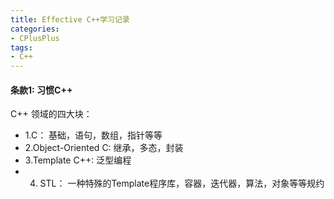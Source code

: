 ```yaml
---
title: Effective C++学习记录
categories:
- CPlusPlus
tags: 
- C++
---
```


#### 条款1: 习惯C++
C++ 领域的四大块：
* 1.C： 基础，语句，数组，指针等等
* 2.Object-Oriented C: 继承，多态，封装
* 3.Template C++: 泛型编程
* 4. STL： 一种特殊的Template程序库，容器，迭代器，算法，对象等等规约


